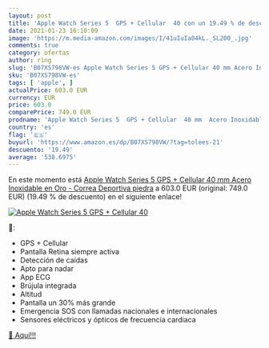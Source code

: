 ```yaml
---
layout: post
title: 'Apple Watch Series 5  GPS + Cellular  40 con un 19.49 % de descuento'
date: 2021-01-23 16:10:09
image: 'https://m.media-amazon.com/images/I/41uIuIa04kL._SL200_.jpg'
comments: true
category: ofertas
author: ring
slug: 'B07XS798VW-es Apple Watch Series 5 GPS + Cellular 40 mm Acero Inoxidable...'
sku: 'B07XS798VW-es'
tags: [ 'apple', ]
actualPrice: 603.0 EUR
currency: EUR
price: 603.0
comparePrice: 749.0 EUR
prodname: 'Apple Watch Series 5  GPS + Cellular  40 mm  Acero Inoxidable en Oro - Correa Deportiva piedra'
country: 'es'
flag: '🇪🇸'
buyurl: 'https://www.amazon.es/dp/B07XS798VW/?tag=tolees-21'
descuento: '19.49'
average: '538.6975'
---
```


En este momento está [Apple Watch Series 5  GPS + Cellular  40 mm  Acero Inoxidable en Oro - Correa Deportiva piedra](https://www.amazon.es/dp/B07XS798VW/?tag=tolees-21) a 603.0 EUR (original: 749.0 EUR) (19.49 %  de descuento) en el siguiente enlace!

[![Apple Watch Series 5  GPS + Cellular  40](https://m.media-amazon.com/images/I/41uIuIa04kL._SL200_.jpg)](https://www.amazon.es/dp/B07XS798VW/?tag=tolees-21)

🔎:

- GPS + Cellular
- Pantalla Retina siempre activa
- Detección de caídas
- Apto para nadar
- App ECG
- Brújula integrada
- Altitud
- Pantalla un 30% más grande
- Emergencia SOS con llamadas nacionales e internacionales
- Sensores eléctricos y ópticos de frecuencia cardiaca

[🛒 Aquí!!!](https://www.amazon.es/dp/B07XS798VW/?tag=tolees-21)
